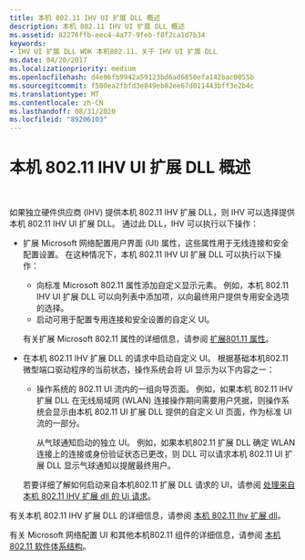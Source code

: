 ```yaml
---
title: 本机 802.11 IHV UI 扩展 DLL 概述
description: 本机 802.11 IHV UI 扩展 DLL 概述
ms.assetid: 82276ffb-eec4-4a77-9feb-f8f2ca1d7b34
keywords:
- IHV UI 扩展 DLL WDK 本机802.11，关于 IHV UI 扩展 DLL
ms.date: 04/20/2017
ms.localizationpriority: medium
ms.openlocfilehash: d4e96fb9942a59123bd6ad6850efa142bac0055b
ms.sourcegitcommit: f500ea2fbfd3e849eb82ee67d011443bff3e2b4c
ms.translationtype: MT
ms.contentlocale: zh-CN
ms.lasthandoff: 08/31/2020
ms.locfileid: "89206103"
---
```

# <a name="native-80211-ihv-ui-extensions-dll-overview"></a>本机 802.11 IHV UI 扩展 DLL 概述




 

如果独立硬件供应商 (IHV) 提供本机 802.11 IHV 扩展 DLL，则 IHV 可以选择提供本机 802.11 IHV UI 扩展 DLL。 通过此 DLL，IHV 可以执行以下操作：

-   扩展 Microsoft 网络配置用户界面 (UI) 属性，这些属性用于无线连接和安全配置设置。 在这种情况下，本机 802.11 IHV UI 扩展 DLL 可以执行以下操作：

    -   向标准 Microsoft 802.11 属性添加自定义显示元素。 例如，本机 802.11 IHV UI 扩展 DLL 可以向列表中添加项，以向最终用户提供专用安全选项的选择。
    -   启动可用于配置专用连接和安全设置的自定义 UI。

    有关扩展 Microsoft 802.11 属性的详细信息，请参阅 [扩展801.11 属性](extending-the-properties-for-wireless-network-profiles.md)。

-   在本机 802.11 IHV 扩展 DLL 的请求中启动自定义 UI。 根据基础本机802.11 微型端口驱动程序的当前状态，操作系统会将 UI 显示为以下内容之一：

    -   操作系统的 802.11 UI 流内的一组向导页面。 例如，如果本机 802.11 IHV 扩展 DLL 在无线局域网 (WLAN) 连接操作期间需要用户凭据，则操作系统会显示由本机 802.11 UI 扩展 DLL 提供的自定义 UI 页面，作为标准 UI 流的一部分。

        从气球通知启动的独立 UI。 例如，如果本机802.11 扩展 DLL 确定 WLAN 连接上的连接或身份验证状态已更改，则 DLL 可以请求本机 802.11 UI 扩展 DLL 显示气球通知以提醒最终用户。

    若要详细了解如何启动来自本机802.11 扩展 DLL 请求的 UI，请参阅 [处理来自本机 802.11 IHV 扩展 dll 的 Ui 请求](handling-requests-for-the-display-of-a-custom-ui.md)。

有关本机 802.11 IHV 扩展 DLL 的详细信息，请参阅 [本机 802.11 Ihv 扩展 dll](native-802-11-ihv-extensions-dll4.md)。

有关 Microsoft 网络配置 UI 和其他本机802.11 组件的详细信息，请参阅 [本机802.11 软件体系结构](/previous-versions/windows/hardware/wireless/native-802-11-software-architecture)。

 

 